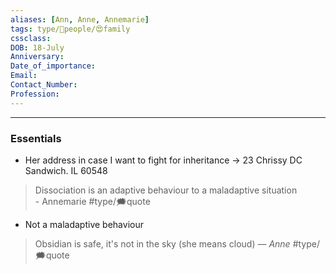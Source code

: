 ```yaml
---
aliases: [Ann, Anne, Annemarie]
tags: type/👤people/😍family
cssclass:
DOB: 18-July
Anniversary:
Date_of_importance:
Email:
Contact_Number:
Profession:
---
```

---
### Essentials
- Her address in case I want to fight for inheritance → 23 Chrissy DC Sandwich. IL 60548

> Dissociation is an adaptive behaviour to a maladaptive situation  
> \- Annemarie
> #type/🗯quote 

- Not a maladaptive behaviour

> Obsidian is safe, it's not in the sky (she means cloud)
> <cite> — Anne </cite>
> #type/🗯quote 


